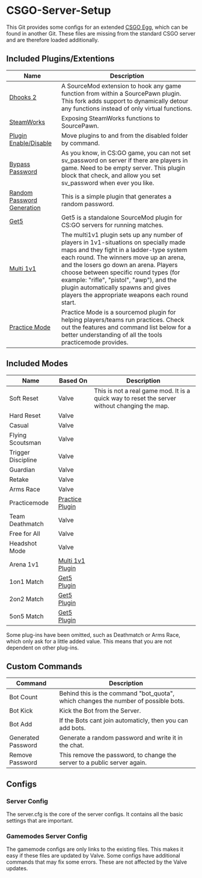 # CSGO-Server-Setup
This Git provides some configs for an extended [CSGO Egg](https://github.com/Mashlex/Pterodactyl-Eggs/blob/199753a61b2bc9f04b5c4e3f6ecd1fea73615fb2/egg-counter--strike--global-offensive.json), which can be found in another Git. These files are missing from the standard CSGO server and are therefore loaded additionally.

## Included Plugins/Extentions
| Name | Description |
|------------------------------|--------------------------------------------------------------------|
| [Dhooks 2](https://github.com/peace-maker/DHooks2) | A SourceMod extension to hook any game function from within a SourcePawn plugin. This fork adds support to dynamically detour any functions instead of only virtual functions. |
| [SteamWorks](https://github.com/KyleSanderson/SteamWorks) | Exposing SteamWorks functions to SourcePawn. |
| [Plugin Enable/Disable](https://forums.alliedmods.net/showthread.php?p=1682844) | Move plugins to and from the disabled folder by command. |
| [Bypass Password](https://forums.alliedmods.net/showthread.php?p=2738005) | As you know, in CS:GO game, you can not set sv_password on server if there are players in game. Need to be empty server. This plugin block that check, and allow you set sv_password when ever you like. |
| [Random Password Generation](https://forums.alliedmods.net/showthread.php?t=139990) | This is a simple plugin that generates a random password. |
| [Get5](https://github.com/splewis/get5) | Get5 is a standalone SourceMod plugin for CS:GO servers for running matches. |
| [Multi 1v1](https://github.com/splewis/csgo-multi-1v1) | The multi1v1 plugin sets up any number of players in 1v1-situations on specially made maps and they fight in a ladder-type system each round. The winners move up an arena, and the losers go down an arena. Players choose between specific round types (for example: "rifle", "pistol", "awp"), and the plugin automatically spawns and gives players the appropriate weapons each round start. |
| [Practice Mode](https://github.com/splewis/csgo-practice-mode) | Practice Mode is a sourcemod plugin for helping players/teams run practices. Check out the features and command list below for a better understanding of all the tools practicemode provides. |

## Included Modes
| Name | Based On | Description |
|-----------------------|----------|---------------------------|
| Soft Reset | Valve | This is not a real game mod. It is a quick way to reset the server without changing the map. |
| Hard Reset | Valve |  |
| Casual | Valve |  |
| Flying Scoutsman | Valve |  |
| Trigger Discipline | Valve |  |
| Guardian | Valve |  |
| Retake | Valve |  |
| Arms Race | Valve |  |
| Practicemode | [Practice Plugin](https://github.com/splewis/csgo-practice-mode) |  |
| Team Deathmatch | Valve |  |
| Free for All | Valve |  |
| Headshot Mode | Valve |  |
| Arena 1v1 | [Multi 1v1 Plugin](https://github.com/splewis/csgo-multi-1v1) |  |
| 1on1 Match | [Get5 Plugin](https://github.com/splewis/get5) |  |
| 2on2 Match | [Get5 Plugin](https://github.com/splewis/get5) |  |
| 5on5 Match | [Get5 Plugin](https://github.com/splewis/get5) |  |

Some plug-ins have been omitted, such as Deathmatch or Arms Race, which only ask for a little added value. This means that you are not dependent on other plug-ins.

## Custom Commands
| Command | Description |
|----------------|------------------------------------------------|
| Bot Count | Behind this is the command "bot_quota", which changes the number of possible bots. | 
| Bot Kick | Kick the Bot from the Server. |  
| Bot Add | If the Bots cant join automaticly, then you can add bots. | 
| Generated Password | Generate a random password and write it in the chat. | 
| Remove Password | This remove the password, to change the server to a public server again. | 

## Configs
### Server Config
The server.cfg is the core of the server configs. It contains all the basic settings that are important.
### Gamemodes Server Config
The gamemode configs are only links to the existing files. This makes it easy if these files are updated by Valve. Some configs have additional commands that may fix some errors. These are not affected by the Valve updates.
